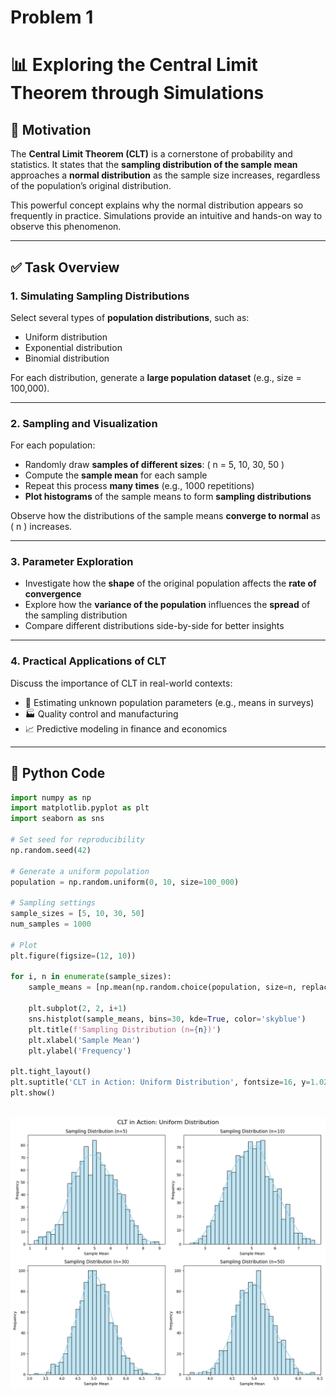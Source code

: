 # Problem 1

# 📊 Exploring the Central Limit Theorem through Simulations

## 🎯 Motivation

The **Central Limit Theorem (CLT)** is a cornerstone of probability and statistics. It states that the **sampling distribution of the sample mean** approaches a **normal distribution** as the sample size increases, regardless of the population’s original distribution.

This powerful concept explains why the normal distribution appears so frequently in practice. Simulations provide an intuitive and hands-on way to observe this phenomenon.

---

## ✅ Task Overview

### 1. Simulating Sampling Distributions

Select several types of **population distributions**, such as:

- Uniform distribution
- Exponential distribution
- Binomial distribution

For each distribution, generate a **large population dataset** (e.g., size = 100,000).

---

### 2. Sampling and Visualization

For each population:

- Randomly draw **samples of different sizes**: \( n = 5, 10, 30, 50 \)
- Compute the **sample mean** for each sample
- Repeat this process **many times** (e.g., 1000 repetitions)
- **Plot histograms** of the sample means to form **sampling distributions**

Observe how the distributions of the sample means **converge to normal** as \( n \) increases.

---

### 3. Parameter Exploration

- Investigate how the **shape** of the original population affects the **rate of convergence**
- Explore how the **variance of the population** influences the **spread** of the sampling distribution
- Compare different distributions side-by-side for better insights

---

### 4. Practical Applications of CLT

Discuss the importance of CLT in real-world contexts:

- 📐 Estimating unknown population parameters (e.g., means in surveys)
- 🏭 Quality control and manufacturing
- 📈 Predictive modeling in finance and economics

---

## 🐍 Python Code
```python
import numpy as np
import matplotlib.pyplot as plt
import seaborn as sns

# Set seed for reproducibility
np.random.seed(42)

# Generate a uniform population
population = np.random.uniform(0, 10, size=100_000)

# Sampling settings
sample_sizes = [5, 10, 30, 50]
num_samples = 1000

# Plot
plt.figure(figsize=(12, 10))

for i, n in enumerate(sample_sizes):
    sample_means = [np.mean(np.random.choice(population, size=n, replace=False)) for _ in range(num_samples)]
    
    plt.subplot(2, 2, i+1)
    sns.histplot(sample_means, bins=30, kde=True, color='skyblue')
    plt.title(f'Sampling Distribution (n={n})')
    plt.xlabel('Sample Mean')
    plt.ylabel('Frequency')

plt.tight_layout()
plt.suptitle('CLT in Action: Uniform Distribution', fontsize=16, y=1.02)
plt.show()
 
```
![ Alt Text](problem1.6.png)
